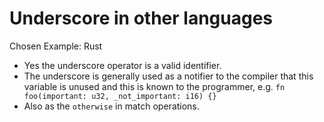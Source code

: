 # Underscore in other languages

Chosen Example: Rust

- Yes the underscore operator is a valid identifier.
- The underscore is generally used as a notifier to the compiler that this variable is unused and this is known to the programmer, e.g. `fn foo(important: u32, _not_important: i16) {}`
- Also as the `otherwise` in match operations.


